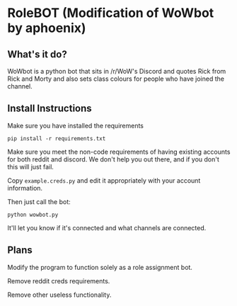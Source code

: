 # RoleBOT (Modification of WoWbot by aphoenix)

## What's it do?

WoWbot is a python bot that sits in /r/WoW's Discord and quotes Rick from Rick
and Morty and also sets class colours for people who have joined the channel.

## Install Instructions

Make sure you have installed the requirements

    pip install -r requirements.txt

Make sure you meet the non-code requirements of having existing accounts for
both reddit and discord. We don't help you out there, and if you don't this
will just fail. 

Copy `example.creds.py` and edit it appropriately with your account 
information.

Then just call the bot:

    python wowbot.py

It'll let you know if it's connected and what channels are connected.

## Plans

Modify the program to function solely as a role assignment bot.

Remove reddit creds requirements.

Remove other useless functionality.